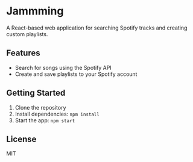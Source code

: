 # Jammming

A React-based web application for searching Spotify tracks and creating custom playlists.

## Features

- Search for songs using the Spotify API
- Create and save playlists to your Spotify account

## Getting Started

1. Clone the repository
2. Install dependencies: `npm install`
3. Start the app: `npm start`

## License

MIT